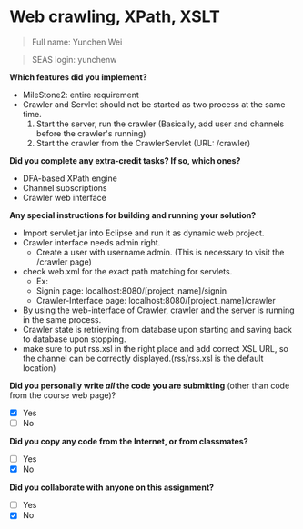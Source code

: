 # Web crawling, XPath, XSLT
> Full name:  Yunchen Wei

> SEAS login: yunchenw

**Which features did you implement?**
  - MileStone2: entire requirement
  - Crawler and Servlet should not be started as two process at the same time.
    1. Start the server, run the crawler (Basically, add user and channels before the crawler's running)
    2. Start the crawler from the CrawlerServlet (URL: /crawler)

**Did you complete any extra-credit tasks? If so, which ones?**
  - DFA-based XPath engine
  - Channel subscriptions
  - Crawler web interface

**Any special instructions for building and running your solution?**
  - Import servlet.jar into Eclipse and run it as dynamic web project.
  - Crawler interface needs admin right. 
    - Create a user with username admin. (This is necessary to visit the /crawler page)
  - check web.xml for the exact path matching for servlets.
    - Ex:
    - Signin page: localhost:8080/[project_name]/signin
    - Crawler-Interface page: localhost:8080/[project_name]/crawler
  - By using the web-interface of Crawler, crawler and the server is running in the same process.
  - Crawler state is retrieving from database upon starting and saving back to database upon stopping.
  - make sure to put rss.xsl in the right place and add correct XSL URL, so the channel can be correctly displayed.(rss/rss.xsl is the default location)

**Did you personally write _all_ the code you are submitting**
(other than code from the course web page)?
- [x] Yes
- [ ] No

**Did you copy any code from the Internet, or from classmates?**
- [ ] Yes
- [x] No

**Did you collaborate with anyone on this assignment?**
- [ ] Yes
- [x] No

